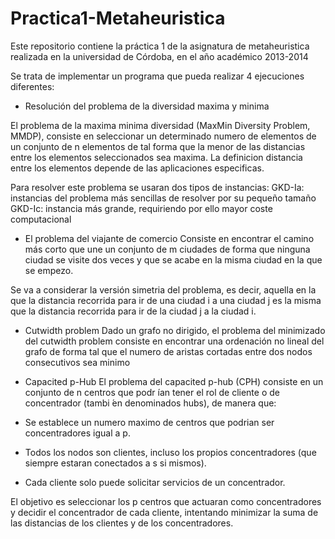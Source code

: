Practica1-Metaheuristica
========================

Este repositorio contiene la práctica 1 de la asignatura de metaheuristica realizada en la universidad de Córdoba, en el año académico 2013-2014

Se trata de implementar un programa que pueda realizar 4 ejecuciones diferentes:

- Resolución del problema de la diversidad maxima y minima

El problema de la maxima minima diversidad (MaxMin Diversity Problem, MMDP), consiste en
seleccionar un determinado numero de elementos de un conjunto de n elementos de tal forma
que la menor de las distancias entre los elementos seleccionados sea maxima. La definicion
distancia entre los elementos depende de las aplicaciones especificas.

Para resolver este problema se usaran dos tipos de instancias:
GKD-Ia: instancias del problema más sencillas de resolver por su pequeño tamaño
GKD-Ic: instancia más grande, requiriendo por ello mayor coste computacional

- El problema del viajante de comercio
Consiste en encontrar el camino más corto que une un conjunto de m ciudades de forma que ninguna
ciudad se visite dos veces y que se acabe en la misma ciudad en la que se empezo.

Se va a considerar la versión simetria del problema, es decir, aquella en la que la distancia
recorrida para ir de una ciudad i a una ciudad j es la misma que la distancia recorrida para
ir de la ciudad j a la ciudad i.

- Cutwidth problem
Dado un grafo no dirigido, el problema del minimizado del cutwidth problem consiste en encontrar una
ordenación no lineal del grafo de forma tal que el numero de aristas cortadas entre dos nodos consecutivos
sea minimo

- Capacited p-Hub
El problema del capacited p-hub (CPH) consiste en un conjunto de n centros que podr ́ıan tener
el rol de cliente o de concentrador (tambi ́en denominados hubs), de manera que:

- Se establece un numero maximo de centros que podrian ser concentradores igual a p.
- Todos los nodos son clientes, incluso los propios concentradores (que siempre estaran conectados a s si mismos).
- Cada cliente solo puede solicitar servicios de un concentrador.

El objetivo es seleccionar los p centros que actuaran como concentradores y decidir el concentrador de cada cliente, intentando minimizar la suma de las distancias de los clientes y de los concentradores.
